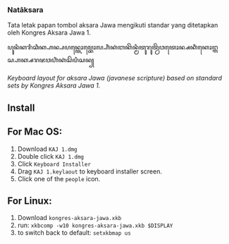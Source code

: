 
### Natāksara
Tata letak papan tombol aksara Jawa mengikuti standar yang ditetapkan oleh Kongres Aksara Jawa 1.

ꦥꦸꦤꦶꦏꦫꦶꦕꦶꦏ꧀ꦲꦤ꧀ꦥꦥꦤ꧀ꦠꦺꦴꦩ꧀ꦧꦺꦴꦭ꧀ꦲꦶꦁꦏꦁꦧꦏꦼꦤ꧀ꦩꦶꦠꦸꦫꦸꦠ꧀ꦮꦼꦮꦠꦺꦴꦤ꧀ꦱꦏꦶꦁꦏꦺꦴꦔ꧀ꦒꦱ꧀ꦲꦏ꧀ꦱꦫꦗꦮꦲꦶꦁꦏꦁꦱꦼꦥꦶꦱꦤ꧀

*Keyboard layout for aksara Jawa (javanese scripture) based on standard sets by Kongres Aksara Jawa 1.*


## Install
For Mac OS: 
---
1. Download `KAJ 1.dmg`
2. Double click `KAJ 1.dmg`
3. Click `Keyboard Installer`
4. Drag `KAJ 1.keylaout` to keyboard installer screen.
5. Click one of the `people` icon.

For Linux:
---
1. Download `kongres-aksara-jawa.xkb`
2. run: `xkbcomp -w10 kongres-aksara-jawa.xkb $DISPLAY`
3. to switch back to default: `setxkbmap us`

